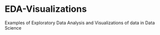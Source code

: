 # EDA-Visualizations
Examples of Exploratory Data Analysis and Visualizations of data in Data Science
